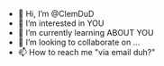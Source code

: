 - 👋 Hi, I’m @ClemDuD
- 👀 I’m interested in YOU
- 🌱 I’m currently learning ABOUT YOU
- 💞️ I’m looking to collaborate on ...
- 📫 How to reach me "via email duh?"



